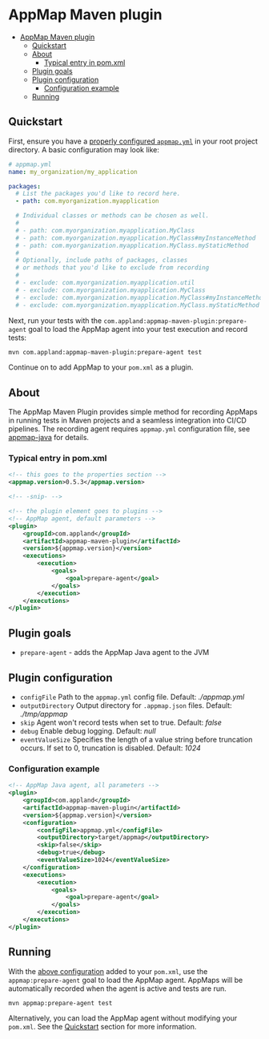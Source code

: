 # AppMap Maven plugin

- [AppMap Maven plugin](#appmap-maven-plugin)
  - [Quickstart](#quickstart)
  - [About](#about)
    - [Typical entry in pom.xml](#typical-entry-in-pomxml)
  - [Plugin goals](#plugin-goals)
  - [Plugin configuration](#plugin-configuration)
    - [Configuration example](#configuration-example)
  - [Running](#running)

## Quickstart

First, ensure you have a
[properly configured `appmap.yml`](https://github.com/applandinc/appmap-java#configuration)
in your root project directory. A basic configuration may look like:

```yml
# appmap.yml
name: my_organization/my_application

packages:
  # List the packages you'd like to record here.
  - path: com.myorganization.myapplication

  # Individual classes or methods can be chosen as well.
  #
  # - path: com.myorganization.myapplication.MyClass
  # - path: com.myorganization.myapplication.MyClass#myInstanceMethod
  # - path: com.myorganization.myapplication.MyClass.myStaticMethod
  #
  # Optionally, include paths of packages, classes
  # or methods that you'd like to exclude from recording
  #
  # - exclude: com.myorganization.myapplication.util
  # - exclude: com.myorganization.myapplication.MyClass
  # - exclude: com.myorganization.myapplication.MyClass#myInstanceMethod
  # - exclude: com.myorganization.myapplication.MyClass.myStaticMethod
```

Next, run your tests with the `com.appland:appmap-maven-plugin:prepare-agent`
goal to load the AppMap agent into your test execution and record tests:

```sh
mvn com.appland:appmap-maven-plugin:prepare-agent test
```

Continue on to add AppMap to your `pom.xml` as a plugin.

## About

The AppMap Maven Plugin provides simple method for recording AppMaps in running
tests in Maven projects and a seamless integration into CI/CD pipelines. The
recording agent requires `appmap.yml` configuration file, see
[appmap-java](https://github.com/applandinc/appmap-java/blob/master/README.md)
for details.

### Typical entry in pom.xml

```xml
<!-- this goes to the properties section -->
<appmap.version>0.5.3</appmap.version>

<!-- -snip- -->

<!-- the plugin element goes to plugins -->
<!-- AppMap agent, default parameters -->
<plugin>
    <groupId>com.appland</groupId>
    <artifactId>appmap-maven-plugin</artifactId>
    <version>${appmap.version}</version>
    <executions>
        <execution>
            <goals>
                <goal>prepare-agent</goal>
            </goals>
        </execution>
    </executions>
</plugin>
```

## Plugin goals

- `prepare-agent` - adds the AppMap Java agent to the JVM

## Plugin configuration

- `configFile` Path to the `appmap.yml` config file. Default: _./appmap.yml_
- `outputDirectory` Output directory for `.appmap.json` files. Default:
  _./tmp/appmap_
- `skip` Agent won't record tests when set to true. Default: _false_
- `debug` Enable debug logging. Default: _null_
- `eventValueSize` Specifies the length of a value string before truncation
  occurs. If set to 0, truncation is disabled. Default: _1024_

### Configuration example

```xml
<!-- AppMap Java agent, all parameters -->
<plugin>
    <groupId>com.appland</groupId>
    <artifactId>appmap-maven-plugin</artifactId>
    <version>${appmap.version}</version>
    <configuration>
        <configFile>appmap.yml</configFile>
        <outputDirectory>target/appmap</outputDirectory>
        <skip>false</skip>
        <debug>true</debug>
        <eventValueSize>1024</eventValueSize>
    </configuration>
    <executions>
        <execution>
            <goals>
                <goal>prepare-agent</goal>
            </goals>
        </execution>
    </executions>
</plugin>
```

## Running

With the [above configuration](#configuration-example) added to your `pom.xml`,
use the `appmap:prepare-agent` goal to load the AppMap agent. AppMaps will be
automatically recorded when the agent is active and tests are run.

```sh
mvn appmap:prepare-agent test
```

Alternatively, you can load the AppMap agent without modifying your `pom.xml`.
See the [Quickstart](#quickstart) section for more information.
